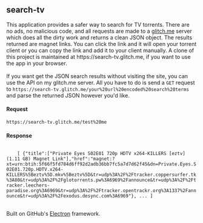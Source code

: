 <h2>search-tv</h2>
<div>
  This application provides a safer way to search for TV torrents. There are no ads, no malicious code, and all requests are made to a <a href="https://glitch.me" target="_blank">glitch.me</a> server which does all the dirty work and returns a clean JSON object. The results returned are magnet links. You can click the link and it will open your torrent client or you can copy the link and add it to your client manually. A clone of this project is maintained at https://search-tv.glitch.me, if you want to use the app in your browser.
</div>
<br>
<div>
  If you want get the JSON search results without visiting the site, you can use the API on my glitch.me server. All you have to do is send a <code>GET</code> request to <code>https://search-tv.glitch.me/your%20url%20encoded%20search%20terms</code> and parse the returned JSON however you'd like.
</div>
<div>
  <h4>Request</h4>
  <code>https://search-tv.glitch.me/test%20me</code>
</div>
<div>
  <h4>Response</h4>
  <code>
    [ {"title":["Private Eyes S02E01 720p HDTV x264-KILLERS [eztv] (1.11 GB) Magnet Link"],"href":"magnet:?xt=urn:btih:5f66f5fd784d6ff92d2adb36bb7fc5a7d7d62f45&dn=Private.Eyes.S02E01.720p.HDTV.x264-KILLERS%5Beztv%5D.mkv%5Beztv%5D&tr=udp%3A%2F%2Ftracker.coppersurfer.tk%3A80&tr=udp%3A%2F%2Fglotorrents.pw%3A6969%2Fannounce&tr=udp%3A%2F%2Ftracker.leechers-paradise.org%3A6969&tr=udp%3A%2F%2Ftracker.opentrackr.org%3A1337%2Fannounce&tr=udp%3A%2F%2Fexodus.desync.com%3A6969"}, ... ]
  </code>
</div>
<br>
<div>
  Built on GitHub's <a href='electron.atom.io' target='_blank'>Electron</a> framework.
</div>
